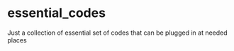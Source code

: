 # essential_codes
Just a collection of essential set of codes that can be plugged in at needed places
